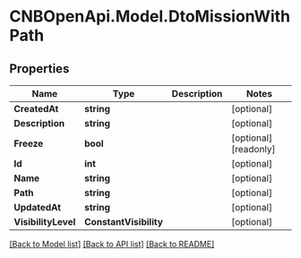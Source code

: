 # CNBOpenApi.Model.DtoMissionWithPath

## Properties

Name | Type | Description | Notes
------------ | ------------- | ------------- | -------------
**CreatedAt** | **string** |  | [optional] 
**Description** | **string** |  | [optional] 
**Freeze** | **bool** |  | [optional] [readonly] 
**Id** | **int** |  | [optional] 
**Name** | **string** |  | [optional] 
**Path** | **string** |  | [optional] 
**UpdatedAt** | **string** |  | [optional] 
**VisibilityLevel** | **ConstantVisibility** |  | [optional] 

[[Back to Model list]](../../README.md#documentation-for-models) [[Back to API list]](../../README.md#documentation-for-api-endpoints) [[Back to README]](../../README.md)

